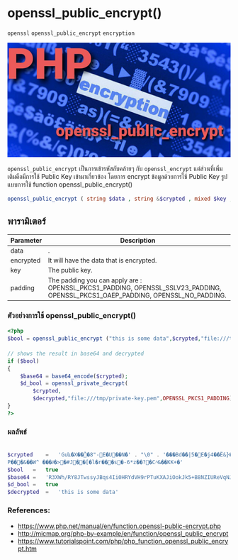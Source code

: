 # openssl_public_encrypt()
`openssl` `openssl_public_encrypt` `encryption` 

![](opensslpublic.jpg)

`openssl_public_encrypt` เป็นการเข้ารหัสลับคล้ายๆ กับ `openssl_encrypt` แต่ส่วนที่เพิ่มเติมคือมีการใช้ Public Key เข้ามาเกี่ยวข้อง
โดยการ encrypt ข้อมูลด้วยการใช้ Public Key 
รูปแบบการใช้ function openssl_public_encrypt()
````PHP
openssl_public_encrypt ( string $data , string &$crypted , mixed $key , int $padding = OPENSSL_PKCS1_PADDING ) : bool
````
## พารามิเตอร์ 
|  Parameter  |                     Description                           |
|-------------|---------------------------------------------------------|
|data       |.                      |
|encrypted          |It will have the data that is encrypted.             |
|  key           |            The public key.         |
|     padding        |  The padding you can apply are : OPENSSL_PKCS1_PADDING, OPENSSL_SSLV23_PADDING, OPENSSL_PKCS1_OAEP_PADDING, OPENSSL_NO_PADDING.      |

### ตัวอย่างการใช้ openssl_public_encrypt()
````PHP
<?php
$bool = openssl_public_encrypt ("this is some data",$crypted,"file:///tmp/public-key.pem",OPENSSL_PKCS1_PADDING);

// shows the result in base64 and decrypted
if ($bool) 
{
    $base64 = base64_encode($crypted);
    $d_bool = openssl_private_decrypt(
        $crypted,
        $decrypted,"file:///tmp/private-key.pem",OPENSSL_PKCS1_PADDING);
}
?>
````
### ผลลัพธ์
````PHP

$crypted	=	'Guև�X��̉�8"-E�U��N�' . "\0" . '���Bd��|5�E�j4��Ë&}���gJ����]l\\��n`��`��z���S�l��c�x�}-�V�)\\D�,M*�(ex0�C�i�o-\\\\�$��yRg��8o#3��t� 6�E�3�UH�K"��' . "\0" . '&�w���8�|Y8�`�YZ�VIQ�O�<㟆F(�
P���&��W^ ���Ɉ�>�#J��[�l�r���s�-6*z��?�C^ͧ&��KK+�'
$bool	=	true
$base64	=	'R3XWh/RY8JTwssyJBqs4Ii0HRYdVH9rPTuKXAJiOokJk5+B8NZIUReVqNJLVw4smfYXKwpSLZ0rAqtEG6KldbBpcp51uYBrsERKjFGDA7XqtE+/XUx/FbKWJBwhj6AZ4/30tzlbnKVwIRKcsHk0q3yhlE3gw1UO5acdvLRZcXMUkkOF5BFJnm+GqOBQSbyMztBbJdJkNNqdF3DPtVUi/SyKb6gAmoHeyxdI4snxZOPO6pmCrAlla21ZJUYRPmzzjn4ZGKO4KUMCaGvsm+9RXXiC3offJiM8+GbQjShnfEKJb6GyHcrO4FONzDpMtNip6maA/BPNDXs2nJv33S0srmg=='
$d_bool	=	true
$decrypted	=	'this is some data'
````

### References:
- https://www.php.net/manual/en/function.openssl-public-encrypt.php
- http://micmap.org/php-by-example/en/function/openssl_public_encrypt
- https://www.tutorialspoint.com/php/php_function_openssl_public_encrypt.htm

